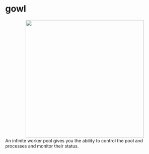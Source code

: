 # gowl
<div  align="center"><img src="https://github.com/hamed-yousefi/gowl/blob/master/docs/images/process-pool.png" width="375" ></div>
An infinite worker pool gives you the ability to control the pool and processes and monitor their status.
